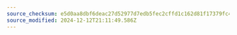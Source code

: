 ```yaml
---
source_checksum: e5d0aa8dbf6deac27d52977d7edb5fec2cffd1c162d81f17379fc40d599652b5
source_modified: 2024-12-12T21:11:49.586Z
---
```


